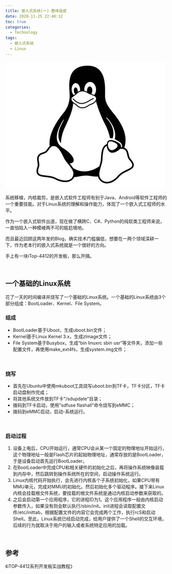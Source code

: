 ```yaml
---
title: 嵌入式系统(一)-整体组成
date: 2020-11-25 22:40:12
toc: true
categories:
  - Technology
tags:
  - 嵌入式系统
  - Linux
---
```


![embedded_system_1.jpg](/resources/Cover/embedded_system_1.jpg)

系统移植，内核裁剪，是嵌入式软件工程师有别于Java、Android等软件工程师的一个重要技能。对于Linux系统的理解和操作能力，体现了一个嵌入式工程师的水平。

作为一个嵌入式软件出道，现在做了横跨C、C#、Python的纯软类工程师来说，一直怕陷入一种模棱两不可的尴尬境地。

而且最近回顾这两年发的Blog，确实技术门槛偏低，想要在一两个领域深耕一下，作为老本行的嵌入式系统就是一个很好的方向。

手上有一块iTop-4412的开发板，那么开搞。

<!--more-->

<br/>

## 一个基础的Linux系统

花了一天的时间编译并烧写了一个基础的Linux系统。一个基础的Linux系统由3个部分组成：BootLoader、Kernel、File System。

### 组成

* BootLoader基于Uboot，生成uboot.bin文件；
* Kernel基于Linux Kernel 3.x，生成zImage文件；
* File System基于Busybox，生成“bin linuxrc sbin usr”等文件夹，添加一些配置文件，再使用make_ext4fs，生成system.img文件；

<br/>

### 烧写

* 首先在Ubuntu中使用mkuboot工具烧写uboot.bin到TF卡，TF卡分区，TF卡启动盘制作完成；
* 将其他系统文件放到TF卡"/sdupdate"目录；
* 拨码到TF卡启动，使用"sdfuse flashall"命令烧写到eMMC；
* 拨码到eMMC启动，启动-系统运行。

<br/>

### 启动过程

1. 设备上电后，CPU开始运行，通常CPU会从某一个固定的物理地址开始运行，这个物理地址一般是Flash芯片的起始物理地址，通常存放的是BootLoader，于是设备启动首先运行BootLoader。
2. 在BootLoader中完成CPU和相关硬件的初始化之后，再将操作系统映像装载到内存中，然后跳转到操作系统所在的空间，启动操作系统运行。
3. Linux内核代码开始执行，会先进行内核各个子系统初始化，如果CPU带有MMU单元，完成对MMU的初始化。然后初始化多个驱动程序。接下来Linux内核会挂载根文件系统，要挂载的根文件系统是通过内核启动参数来获取的。
4. 之后会启动第一个应用程序，它的进程ID为1。这个应用程序一般由内核启动参数传入，如果没有则会默认执行/sbin/init。init进程会读取配置文件/etc/inittab，根据配置文件的内容它会完成两个工作，执行rcS和启动Shell。至此，Linux系统已经启动完成，给用户提供了一个Shell的交互环境，后续的行为就取决于用户的输入或者系统特定应用的加载。

<br/>

## 参考

《iTOP-4412系列开发板实战教程》